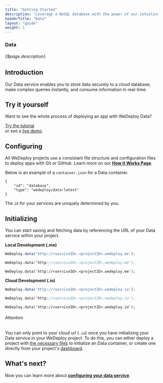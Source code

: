 ```yaml
---
title: "Getting Started"
description: "Leverage a NoSQL database with the power of our intuitive API."
headerTitle: "Data"
layout: "guide"
weight: 1
---
```


### Data

###### {$page.description}

<article id="1">

## Introduction

Our Data service enables you to store data securely to a cloud database, make complex queries instantly, and consume information in real-time.

</article>

<article id="2">

## Try it yourself

Want to see the whole process of deploying an app with WeDeploy Data?

<div class="guide-btn-cta">
	<a class="btn btn-accent btn-sm" href="/tutorials/data-web" target="_blank" data-senna-off>
		<span class="icon-16-external"></span>Try the tutorial
	</a>
</div>

<div class="guide-aux-cta">
	or see a <a href="http://boilerplate-data.wedeploy.io" target="_blank" data-senna-off>live demo</a>.
</div>

</article>

<article id="3">

## Configuring

<aside>

All WeDeploy projects use a consistant file structure and configuration files to deploy apps with Git or GitHub. Learn more on our <strong><a href="/docs/intro/how-it-works.html">How It Works Page</a></strong>.

</aside>

Below is an example of a `container.json` for a Data container.

```application/json
{
	"id": "database",
	"type": "wedeploy/data:latest"
}
```

The `id` for your services are uniquely determined by you.

</article>

<article id="4">

## Initializing

You can start saving and fetching data by referencing the URL of your Data service within your project.

**Local Development (.me)**

```javascript
WeDeploy.data('http://<serviceID>.<projectID>.wedeploy.me');
```
```swift
WeDeploy.data('http://<serviceID>.<projectID>.wedeploy.me');
```
```text/x-java
WeDeploy.data('http://<serviceID>.<projectID>.wedeploy.me');
```

**Cloud Development (.io)**

```javascript
WeDeploy.data('http://<serviceID>.<projectID>.wedeploy.io');
```
```swift
WeDeploy.data('http://<serviceID>.<projectID>.wedeploy.io');
```
```text/x-java
WeDeploy.data('http://<serviceID>.<projectID>.wedeploy.io');
```

<aside>

###### <span class="icon-16-alert"></span> Attention

You can only point to your cloud url (`.io`) once you have initializing your Data service in your WeDeploy project. To do this, you can either deploy a project with <a href="/docs/intro/how-it-works.html">the necessary files</a> to initialize an Data container, or create one directly from your project's <a href="http://dashboard.wedeploy.com">dashboard</a>.

</aside>

</article>

## What's next?

Now you can learn more about **[configuring your data service](/docs/data/configuring-data.html)**.
